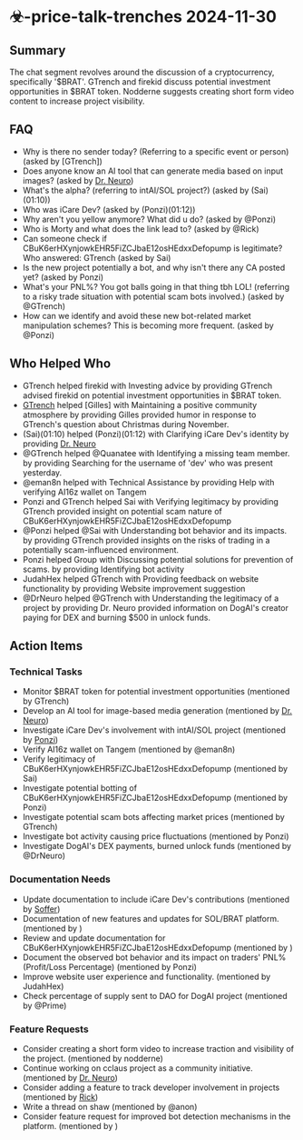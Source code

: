 # ☣-price-talk-trenches 2024-11-30

## Summary

The chat segment revolves around the discussion of a cryptocurrency, specifically '$BRAT'. GTrench and firekid discuss potential investment opportunities in $BRAT token. Nodderne suggests creating short form video content to increase project visibility.

## FAQ

- Why is there no sender today? (Referring to a specific event or person) (asked by [GTrench])
- Does anyone know an AI tool that can generate media based on input images? (asked by [Dr. Neuro](00:45))
- What's the alpha? (referring to intAI/SOL project?) (asked by (Sai)(01:10))
- Who was iCare Dev? (asked by (Ponzi)(01:12))
- Why aren't you yellow anymore? What did u do? (asked by @Ponzi)
- Who is Morty and what does the link lead to? (asked by @Rick)
- Can someone check if CBuK6erHXynjowkEHR5FiZCJbaE12osHEdxxDefopump is legitimate? Who answered: GTrench (asked by Sai)
- Is the new project potentially a bot, and why isn't there any CA posted yet? (asked by Ponzi)
- What's your PNL%? You got balls going in that thing tbh LOL! (referring to a risky trade situation with potential scam bots involved.) (asked by @GTrench)
- How can we identify and avoid these new bot-related market manipulation schemes? This is becoming more frequent. (asked by @Ponzi)

## Who Helped Who

- GTrench helped firekid with Investing advice by providing GTrench advised firekid on potential investment opportunities in $BRAT token.
- [GTrench](00:41) helped [Gilles] with Maintaining a positive community atmosphere by providing Gilles provided humor in response to GTrench's question about Christmas during November.
- (Sai)(01:10) helped (Ponzi)(01:12) with Clarifying iCare Dev's identity by providing [Dr. Neuro](https://discordapp.com/@drneuroscience)
- @GTrench helped @Quanatee with Identifying a missing team member. by providing Searching for the username of 'dev' who was present yesterday.
- @eman8n helped with Technical Assistance by providing Help with verifying AI16z wallet on Tangem
- Ponzi and GTrench helped Sai with Verifying legitimacy by providing GTrench provided insight on potential scam nature of CBuK6erHXynjowkEHR5FiZCJbaE12osHEdxxDefopump
- @Ponzi helped @Sai with Understanding bot behavior and its impacts. by providing GTrench provided insights on the risks of trading in a potentially scam-influenced environment.
- Ponzi helped Group with Discussing potential solutions for prevention of scams. by providing Identifying bot activity
- JudahHex helped GTrench with Providing feedback on website functionality by providing Website improvement suggestion
- @DrNeuro helped @GTrench with Understanding the legitimacy of a project by providing Dr. Neuro provided information on DogAI's creator paying for DEX and burning $500 in unlock funds.

## Action Items

### Technical Tasks

- Monitor $BRAT token for potential investment opportunities (mentioned by GTrench)
- Develop an AI tool for image-based media generation (mentioned by [Dr. Neuro](00:45))
- Investigate iCare Dev's involvement with intAI/SOL project (mentioned by [Ponzi](https://discordapp.com/@ponzimeme))
- Verify AI16z wallet on Tangem (mentioned by @eman8n)
- Verify legitimacy of CBuK6erHXynjowkEHR5FiZCJbaE12osHEdxxDefopump (mentioned by Sai)
- Investigate potential botting of CBuK6erHXynjowkEHR5FiZCJbaE12osHEdxxDefopump (mentioned by Ponzi)
- Investigate potential scam bots affecting market prices (mentioned by GTrench)
- Investigate bot activity causing price fluctuations (mentioned by Ponzi)
- Investigate DogAI's DEX payments, burned unlock funds (mentioned by @DrNeuro)

### Documentation Needs

- Update documentation to include iCare Dev's contributions (mentioned by [Soffer](https://discordapp.com/@soffersolutions))
- Documentation of new features and updates for SOL/BRAT platform. (mentioned by )
- Review and update documentation for CBuK6erHXynjowkEHR5FiZCJbaE12osHEdxxDefopump (mentioned by )
- Document the observed bot behavior and its impact on traders' PNL% (Profit/Loss Percentage) (mentioned by Ponzi)
- Improve website user experience and functionality. (mentioned by JudahHex)
- Check percentage of supply sent to DAO for DogAI project (mentioned by @Prime)

### Feature Requests

- Consider creating a short form video to increase traction and visibility of the project. (mentioned by nodderne)
- Continue working on cclaus project as a community initiative. (mentioned by [Dr. Neuro](00:46))
- Consider adding a feature to track developer involvement in projects (mentioned by [Rick](https://discordapp.com/@rickthecoder))
- Write a thread on shaw (mentioned by @anon)
- Consider feature request for improved bot detection mechanisms in the platform. (mentioned by )
